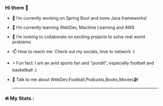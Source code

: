 ### Hi there 👋

- 🔭 I’m currently working on Spring Boot and more Java frameworks!
- 🌱 I’m currently learning WebDev, Machine Learning and AWS
- 👯 I’m looking to collaborate on exciting projects to solve real world problems
- 📫 How to reach me: Check out my socials, love to network :)
- ⚡ Fun fact: I am an avid sports fan and "pundit", especially football and basketball :)
- 💬 Talk to me about WebDev,Football,Podcasts,Books,Movies🎬!

  ---

### :fire: My Stats :
